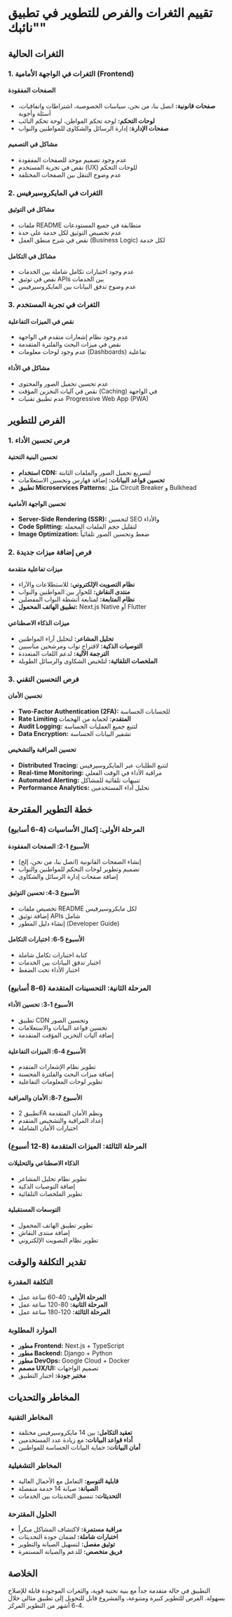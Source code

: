 # تقييم الثغرات والفرص للتطوير في تطبيق "نائبك"

## الثغرات الحالية

### 1. الثغرات في الواجهة الأمامية (Frontend)

#### الصفحات المفقودة
- **صفحات قانونية:** اتصل بنا، من نحن، سياسات الخصوصية، اشتراطات واتفاقيات، أسئلة وأجوبة
- **لوحات التحكم:** لوحة تحكم المواطن، لوحة تحكم النائب
- **صفحات الإدارة:** إدارة الرسائل والشكاوى للمواطنين والنواب

#### مشاكل في التصميم
- عدم وجود تصميم موحد للصفحات المفقودة
- نقص في تجربة المستخدم (UX) للوحات التحكم
- عدم وضوح التنقل بين الصفحات المختلفة

### 2. الثغرات في المايكروسيرفيس

#### مشاكل في التوثيق
- ملفات README متطابقة في جميع المستودعات
- عدم تخصيص التوثيق لكل خدمة على حدة
- نقص في شرح منطق العمل (Business Logic) لكل خدمة

#### مشاكل في التكامل
- عدم وجود اختبارات تكامل شاملة بين الخدمات
- نقص في توثيق APIs بين الخدمات
- عدم وضوح تدفق البيانات بين المايكروسيرفيس

### 3. الثغرات في تجربة المستخدم

#### نقص في الميزات التفاعلية
- عدم وجود نظام إشعارات متقدم في الواجهة
- نقص في ميزات البحث والفلترة المتقدمة
- عدم وجود لوحات معلومات (Dashboards) تفاعلية

#### مشاكل في الأداء
- عدم تحسين تحميل الصور والمحتوى
- نقص في آليات التخزين المؤقت (Caching) في الواجهة
- عدم تطبيق تقنيات Progressive Web App (PWA)

## الفرص للتطوير

### 1. فرص تحسين الأداء

#### تحسين البنية التحتية
- **استخدام CDN:** لتسريع تحميل الصور والملفات الثابتة
- **تحسين قواعد البيانات:** إضافة فهارس وتحسين الاستعلامات
- **تطبيق Microservices Patterns:** مثل Circuit Breaker و Bulkhead

#### تحسين الواجهة الأمامية
- **Server-Side Rendering (SSR):** لتحسين SEO والأداء
- **Code Splitting:** لتقليل حجم الملفات المحملة
- **Image Optimization:** ضغط وتحسين الصور تلقائياً

### 2. فرص إضافة ميزات جديدة

#### ميزات تفاعلية متقدمة
- **نظام التصويت الإلكتروني:** للاستطلاعات والآراء
- **منتدى النقاش:** للحوار بين المواطنين والنواب
- **نظام المتابعة:** لمتابعة أنشطة النواب المفضلين
- **تطبيق الهاتف المحمول:** Next.js Native أو Flutter

#### ميزات الذكاء الاصطناعي
- **تحليل المشاعر:** لتحليل آراء المواطنين
- **التوصيات الذكية:** لاقتراح نواب ومرشحين مناسبين
- **الترجمة الآلية:** لدعم اللغات المتعددة
- **الملخصات التلقائية:** لتلخيص الشكاوى والرسائل الطويلة

### 3. فرص التحسين التقني

#### تحسين الأمان
- **Two-Factor Authentication (2FA):** للحسابات الحساسة
- **Rate Limiting المتقدم:** لحماية من الهجمات
- **Audit Logging:** لتتبع جميع العمليات الحساسة
- **Data Encryption:** تشفير البيانات الحساسة

#### تحسين المراقبة والتشخيص
- **Distributed Tracing:** لتتبع الطلبات عبر المايكروسيرفيس
- **Real-time Monitoring:** مراقبة الأداء في الوقت الفعلي
- **Automated Alerting:** تنبيهات تلقائية للمشاكل
- **Performance Analytics:** تحليل أداء المستخدمين

## خطة التطوير المقترحة

### المرحلة الأولى: إكمال الأساسيات (4-6 أسابيع)

#### الأسبوع 1-2: الصفحات المفقودة
- إنشاء الصفحات القانونية (اتصل بنا، من نحن، إلخ)
- تصميم وتطوير لوحات التحكم للمواطنين والنواب
- إضافة صفحات إدارة الرسائل والشكاوى

#### الأسبوع 3-4: تحسين التوثيق
- تخصيص ملفات README لكل مايكروسيرفيس
- إضافة توثيق APIs شامل
- إنشاء دليل المطور (Developer Guide)

#### الأسبوع 5-6: اختبارات التكامل
- كتابة اختبارات تكامل شاملة
- اختبار تدفق البيانات بين الخدمات
- اختبار الأداء تحت الضغط

### المرحلة الثانية: التحسينات المتقدمة (6-8 أسابيع)

#### الأسبوع 1-3: تحسين الأداء
- تطبيق CDN وتحسين الصور
- تحسين قواعد البيانات والاستعلامات
- إضافة آليات التخزين المؤقت المتقدمة

#### الأسبوع 4-6: الميزات التفاعلية
- تطوير نظام الإشعارات المتقدم
- إضافة ميزات البحث والفلترة المحسنة
- تطوير لوحات المعلومات التفاعلية

#### الأسبوع 7-8: الأمان والمراقبة
- تطبيق 2FA ونظم الأمان المتقدمة
- إعداد المراقبة والتشخيص المتقدم
- اختبارات الأمان الشاملة

### المرحلة الثالثة: الميزات المتقدمة (8-12 أسبوع)

#### الذكاء الاصطناعي والتحليلات
- تطوير نظام تحليل المشاعر
- إضافة التوصيات الذكية
- تطوير الملخصات التلقائية

#### التوسعات المستقبلية
- تطوير تطبيق الهاتف المحمول
- إضافة منتدى النقاش
- تطوير نظام التصويت الإلكتروني

## تقدير التكلفة والوقت

### التكلفة المقدرة
- **المرحلة الأولى:** 40-60 ساعة عمل
- **المرحلة الثانية:** 80-120 ساعة عمل
- **المرحلة الثالثة:** 120-180 ساعة عمل

### الموارد المطلوبة
- **مطور Frontend:** Next.js + TypeScript
- **مطور Backend:** Django + Python
- **مطور DevOps:** Google Cloud + Docker
- **مصمم UX/UI:** تصميم الواجهات
- **مختبر جودة:** اختبار التطبيق

## المخاطر والتحديات

### المخاطر التقنية
- **تعقيد التكامل:** بين 14 مايكروسيرفيس مختلفة
- **أداء قواعد البيانات:** مع زيادة عدد المستخدمين
- **أمان البيانات:** حماية البيانات الحساسة للمواطنين

### المخاطر التشغيلية
- **قابلية التوسع:** التعامل مع الأحمال العالية
- **الصيانة:** صيانة 14 خدمة منفصلة
- **التحديثات:** تنسيق التحديثات بين الخدمات

### الحلول المقترحة
- **مراقبة مستمرة:** لاكتشاف المشاكل مبكراً
- **اختبارات شاملة:** لضمان جودة التحديثات
- **توثيق مفصل:** لتسهيل الصيانة والتطوير
- **فريق متخصص:** للدعم والصيانة المستمرة

## الخلاصة

التطبيق في حالة متقدمة جداً مع بنية تحتية قوية، والثغرات الموجودة قابلة للإصلاح بسهولة. الفرص للتطوير كبيرة ومتنوعة، والمشروع قابل للتحويل إلى تطبيق مثالي خلال 4-6 أشهر من التطوير المركز.
